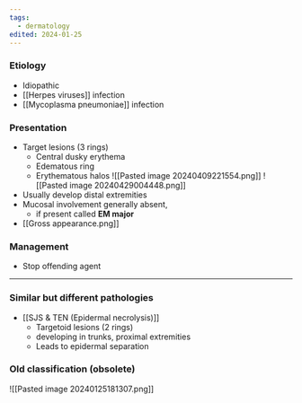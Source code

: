 ```yaml
---
tags:
  - dermatology
edited: 2024-01-25
---
```

### Etiology
- Idiopathic
- [[Herpes viruses]] infection
- [[Mycoplasma pneumoniae]] infection

### Presentation
- Target lesions (3 rings)
	- Central dusky erythema
	- Edematous ring
	- Erythematous halos
![[Pasted image 20240409221554.png]]
![[Pasted image 20240429004448.png]]
- Usually develop distal extremities
- Mucosal involvement generally absent, 
	- if present called **EM major**
- [[Gross appearance.png]]
### Management
- Stop offending agent

---
### Similar but different pathologies
- [[SJS & TEN (Epidermal necrolysis)]] 
	- Targetoid lesions (2 rings)
	- developing in trunks, proximal extremities
	- Leads to epidermal separation
### Old classification (obsolete)
![[Pasted image 20240125181307.png]]